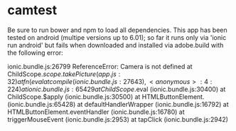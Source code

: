 # camtest

Be sure to run bower and npm to load all dependencies.  This app has been tested on android (multipe versions up to 6.01); so far
it runs only via 'ionic run android' but fails when downloaded and installed via adobe.build with the following error:

ionic.bundle.js:26799 ReferenceError: Camera is not defined
    at ChildScope.$scope.takePicture (app.js:32)
    at fn (eval at compile (ionic.bundle.js:27643), <anonymous>:4:224)
    at ionic.bundle.js:65429
    at ChildScope.$eval (ionic.bundle.js:30400)
    at ChildScope.$apply (ionic.bundle.js:30500)
    at HTMLButtonElement.<anonymous> (ionic.bundle.js:65428)
    at defaultHandlerWrapper (ionic.bundle.js:16792)
    at HTMLButtonElement.eventHandler (ionic.bundle.js:16780)
    at triggerMouseEvent (ionic.bundle.js:2953)
    at tapClick (ionic.bundle.js:2942)
